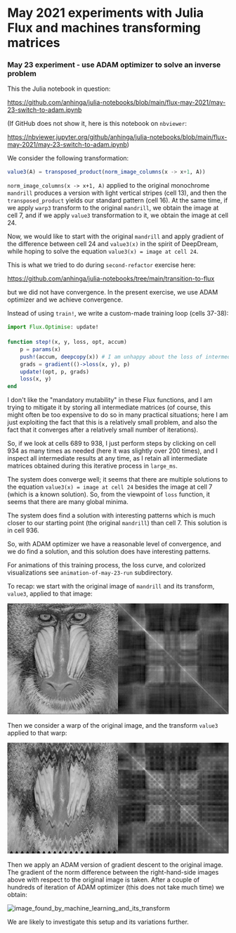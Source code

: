 # May 2021 experiments with Julia Flux and machines transforming matrices

### May 23 experiment - use ADAM optimizer to solve an inverse problem

This the Julia notebook in question:

https://github.com/anhinga/julia-notebooks/blob/main/flux-may-2021/may-23-switch-to-adam.ipynb

(If GitHub does not show it, here is this notebook on `nbviewer`:

https://nbviewer.jupyter.org/github/anhinga/julia-notebooks/blob/main/flux-may-2021/may-23-switch-to-adam.ipynb)

We consider the following transformation:

```julia
value3(A) = transposed_product(norm_image_columns(x -> x+1, A))
```

`norm_image_columns(x -> x+1, A)` applied to the original monochrome `mandrill`
produces a version with light vertical stripes (cell 13), and then the `transposed_product`
yields our standard pattern (cell 16). At the same time, if we apply `warp3` transform to the
original `mandrill`, we obtain the image at cell 7, and if we apply `value3` transformation
to it, we obtain the image at cell 24.

Now, we would like to start with the original `mandrill` and apply gradient of the difference
between cell 24 and `value3(x)` in the spirit of DeepDream, while hoping to solve the
equation `value3(x) = image at cell 24`.

This is what we tried to do during `second-refactor` exercise here:

https://github.com/anhinga/julia-notebooks/tree/main/transition-to-flux

but we did not have convergence. In the present exercise, we use ADAM optimizer
and we achieve convergence.

Instead of using `train!`, we write a custom-made training loop (cells 37-38):

```julia
import Flux.Optimise: update!

function step!(x, y, loss, opt, accum)
    p = params(x)
    push!(accum, deepcopy(x)) # I am unhappy about the loss of intermediate parameter values
    grads = gradient(()->loss(x, y), p)
    update!(opt, p, grads)
    loss(x, y)
end
```

I don't like the "mandatory mutability" in these Flux functions, and I am trying to mitigate it
by storing all intermediate matrices (of course, this might often be too expensive to do so
in many practical situations; here I am just exploiting the fact that this is a relatively
small problem, and also the fact that it converges after a relatively small number of iterations).

So, if we look at cells 689 to 938, I just perform steps by clicking on cell 934 as many times
as needed (here it was slightly over 200 times), and I inspect all intermediate results at any time,
as I retain all intermediate matrices obtained during this iterative process in `large_ms`.

The system does converge well; it seems that there are multiple solutions to the equation
`value3(x) = image at cell 24` besides the image at cell 7 (which is a known solution).
So, from the viewpoint of `loss` function, it seems that there are many global minima.

The system does find a solution with interesting patterns which is much closer to our starting
point (the original `mandrill`) than cell 7. This solution is in cell 936.

So, with ADAM optimizer we have a reasonable level of convergence, and we do find a solution,
and this solution does have interesting patterns.

For animations of this training process, the loss curve, and colorized visualizations see `animation-of-may-23-run` subdirectory.

To recap: we start with the original image of `mandrill` and its transform, `value3`, applied to that image:

![original_image_and_its_transform](original_image_and_its_transform.png "original_image_and_its_transform")

Then we consider a warp of the original image, and the transform `value3` applied to that warp:

![warped_image_and_its_transform](warped_image_and_its_transform.png "warped_image_and_its_transform")

Then we apply an ADAM version of gradient descent to the original image. The gradient 
of the norm difference between the right-hand-side images above with respect to the original image is taken.
After a couple of hundreds of iteration of ADAM optimizer (this does not take much time) we obtain:

![image_found_by_machine_learning_and_its_transform](image_found_by_machine_learning_image_and_its_transform.png "image_found_by_machine_learning_image_and_its_transform")

We are likely to investigate this setup and its variations further.

